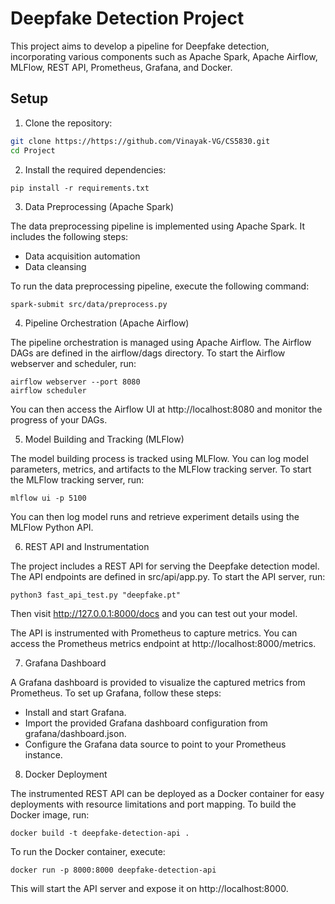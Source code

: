 # Deepfake Detection Project

This project aims to develop a pipeline for Deepfake detection, incorporating various components such as Apache Spark, Apache Airflow, MLFlow, REST API, Prometheus, Grafana, and Docker.

## Setup

1. Clone the repository:

```bash
git clone https://https://github.com/Vinayak-VG/CS5830.git
cd Project
```

2. Install the required dependencies:

```
pip install -r requirements.txt
```

3. Data Preprocessing (Apache Spark)

The data preprocessing pipeline is implemented using Apache Spark. It includes the following steps:

- Data acquisition automation
- Data cleansing

To run the data preprocessing pipeline, execute the following command:
```
spark-submit src/data/preprocess.py
```

4. Pipeline Orchestration (Apache Airflow)

The pipeline orchestration is managed using Apache Airflow. The Airflow DAGs are defined in the airflow/dags directory.
To start the Airflow webserver and scheduler, run:
```
airflow webserver --port 8080
airflow scheduler
```
You can then access the Airflow UI at http://localhost:8080 and monitor the progress of your DAGs.

5. Model Building and Tracking (MLFlow)

The model building process is tracked using MLFlow. You can log model parameters, metrics, and artifacts to the MLFlow tracking server.
To start the MLFlow tracking server, run:
```
mlflow ui -p 5100
```
You can then log model runs and retrieve experiment details using the MLFlow Python API.

6. REST API and Instrumentation

The project includes a REST API for serving the Deepfake detection model. The API endpoints are defined in src/api/app.py.
To start the API server, run:
```
python3 fast_api_test.py "deepfake.pt"
```

Then visit http://127.0.0.1:8000/docs and you can test out your model.

The API is instrumented with Prometheus to capture metrics. You can access the Prometheus metrics endpoint at http://localhost:8000/metrics.

7. Grafana Dashboard

A Grafana dashboard is provided to visualize the captured metrics from Prometheus. To set up Grafana, follow these steps:

- Install and start Grafana.
- Import the provided Grafana dashboard configuration from grafana/dashboard.json.
- Configure the Grafana data source to point to your Prometheus instance.

8. Docker Deployment

The instrumented REST API can be deployed as a Docker container for easy deployments with resource limitations and port mapping.
To build the Docker image, run:
```
docker build -t deepfake-detection-api .
```

To run the Docker container, execute:
```
docker run -p 8000:8000 deepfake-detection-api
```

This will start the API server and expose it on http://localhost:8000.
